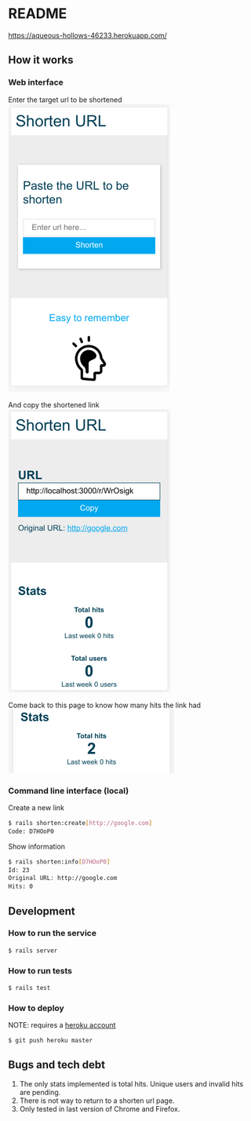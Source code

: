 # README

https://aqueous-hollows-46233.herokuapp.com/

## How it works

### Web interface
Enter the target url to be shortened
![homepage](https://github.com/dcampoy/shorten-url/blob/master/doc/step-1.png)

And copy the shortened link
![infopage](https://github.com/dcampoy/shorten-url/blob/master/doc/step-2.png)

Come back to this page to know how many hits the link had
![stats](https://github.com/dcampoy/shorten-url/blob/master/doc/step-3.png)

### Command line interface (local)

Create a new link

```bash
$ rails shorten:create[http://google.com]
Code: D7HOoP0
```

Show information

```bash
$ rails shorten:info[D7HOoP0]
Id: 23
Original URL: http://google.com
Hits: 0
```

## Development

### How to run the service

```bash
$ rails server
```

### How to run tests

```bash
$ rails test
```

### How to deploy
NOTE: requires a [heroku account](https://signup.heroku.com/)

```bash
$ git push heroku master
```

## Bugs and tech debt

1. The only stats implemented is total hits. Unique users and invalid hits are pending.
2. There is not way to return to a shorten url page.
3. Only tested in last version of Chrome and Firefox.
